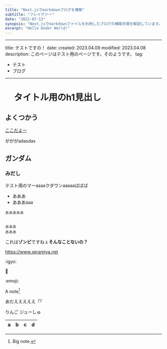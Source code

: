 ```yaml
---
title: "Next.jsでmarkdownブログを構築"
subtitle: "フレイヴァー"
date: "2022-07-13"
synopsis: "Next.jsでmarkdownファイルを利用したブログの構築手順を解説しています。"
excerpt: "Hello Under World!"
---
```


---

title: テストですの！
date:
created: 2023.04.08
modified: 2023.04.08
description: このページはテスト用のページです。そのようです。
tag:

- テスト
- ブログ

---

[x.net]: https://www.xeramiya.net

# 　タイトル用のh1見出し

## よくつかう

[ここだよー][x.net]

がががadasdas

## ガンダム

### みだし

テスト用のマーaaaaクダウンaaaaaばばば

- あああ
- あああaaa

```
あああああ


あああ
あああ

```

これは**ゾンビ**ですねぇ**そんなことないの？**

<https://www.xeramiya.net>

:igyo:

:tada:

:emoji:

A note[^1]

[^1]: Big note.

あだえええええ「「

りんご
ジューしゅ

| a   | b   |   c |  d  |
| --- | :-- | --: | :-: |
